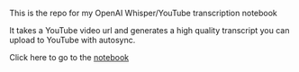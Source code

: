 This is the repo for my OpenAI Whisper/YouTube transcription notebook

It takes a YouTube video url and generates a high quality transcript you can upload to YouTube with autosync.

Click here to go to the <a href="https://github.com/AndrewMayneProjects/Whisper/blob/main/WhisperYouTube.ipynb">notebook</a>
